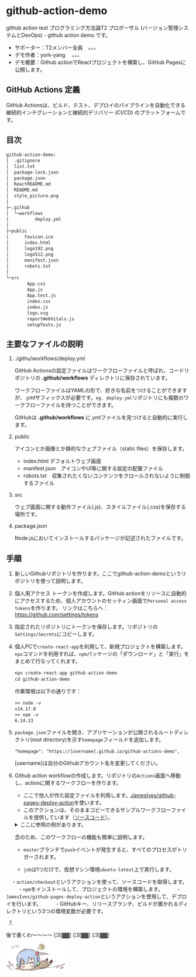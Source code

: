 # github-action-demo
github action test
プログラミング方法論T2 プロポーザル (バージョン管理システムとDevOps) - github action demo です。
- サポーター：T2メンバー全員　`☕☕☕`
- デモ作者：york-yang 　`☕☕☕`
- デモ概要：Github actionでReactプロジェクトを構築し、GitHub Pagesに公開します。


## GitHub Actions 定義
GitHub Actionsは、ビルド、テスト、デプロイのパイプラインを自動化できる継続的インテグレーションと継続的デリバリー (CI/CD) のプラットフォームです。

## 目次
```
github-action-demo:
│  .gitignore
│  list.txt
│  package-lock.json
│  package.json
│  ReactREADME.md
│  README.md
│  style_picture.png
│  
├─.github
│  └─workflows
│          deploy.yml
│          
├─public
│      favicon.ico
│      index.html
│      logo192.png
│      logo512.png
│      manifest.json
│      robots.txt
│      
└─src
        App.css
        App.js
        App.test.js
        index.css
        index.js
        logo.svg
        reportWebVitals.js
        setupTests.js
```

## 主要なファイルの説明
1. ./githu/workflows/deploy.yml

   GitHub Actionsの設定ファイルはワークフローファイルと呼ばれ、コードリポジトリの **.github/workflows** ディレクトリに保存されています。

   ワークフローファイルはYAMLの形で、好きな名前をつけることができますが、.ymlサフィックスが必要です。`eg. deploy.yml`リポジトリにも複数のワークフローファイルを持つことができます。

   GitHubは **.github/workflows** に.ymlファイルを見つけると自動的に実行します。

2. public

   アイコンとか画像とか静的なウェブファイル（static files）を保存します。
   - index.html デフォルトウェブ画面
   - manifest.json　アイコンやUI等に関する設定の配置ファイル
   - robots.txt　収集されたくないコンテンツをクロールされないように制御するファイル
   
3. src
   
   ウェブ画面に関する動作ファイル(.js)、スタイルファイル(.css)を保存する場所です。

4. package.json
    
   Node.jsにおいてインストールするパッケージが記述されたファイルです。


## 手順
1. 新しいGithubリポジトリを作ります。ここでgithub-action-demoというリポジトリを使って説明します。

2. 個人用アクセス トークンを作成します。GitHub actionをリソースに自動的にアクセスするため、個人アカウントのセッティン画面で`Personal access tokens`を作ります。
   リンクはこちらへ：https://github.com/settings/tokens

3. 指定されたリポジトリにトークンを保存します。リポジトリの`Settings/Secrets`にコピーします。

4. 個人PCで`create-react-app`を利用して、新規プロジェクトを構築します。`npx`コマンドを利用すれば、`npm`パッケージの「ダウンロード」と「実行」をまとめて行なってくれます。
   ```node.js
   npx create-react-app github-action-demo
   cd github-action-demo
   ```
   作業環境は以下の通りです：
   ```shell
   >> node -v
   v14.17.0
   >> npm -v
   6.14.13
   ```

5. `package.json`ファイルを開き、アプリケーションが公開されるルートディレクトリ(root directory)を示す`homepage`フィールドを追加します。
   ```
   "homepage": "https://[username].github.io/github-actions-demo",
   ```
   [username]は自分のGithubアカウント名を変更してください。

6. Github action workflowの作成します。リポジトリの`Actions`画面へ移動し、actionに関するワークフローを作ります。


   - ここで他人が作た設定ファイルを利用します。[JamesIves/github-pages-deploy-action](https://github.com/marketplace/actions/deploy-to-github-pages)を使います。
 　
   - このアクションは、そのままコピーできるサンプルワークフローファイルを提供しています（[ソースコード](https://github.com/ruanyf/github-actions-demo/blob/master/.github/workflows/ci.yml)）。
   
   <details><summary>ここに参照の例があります。</summary>     
   <p>
           
   ```yml
        name: GitHub Actions Build and Deploy Demo
        on:
          push:
            branches:
              - master
        jobs:
          build-and-deploy:
            runs-on: ubuntu-latest
            steps:
              - name: Checkout 🛎️
                uses: actions/checkout@v2.3.1
                with:
                  persist-credentials: false

              - name: Install and Build 🔧
                run: |
                  npm install
                  npm run-script build

              - name: Deploy 🚀
                uses: JamesIves/github-pages-deploy-action@4.1.1
                with:
                  branch: gh-pages
                  folder: build
                  token: ${{ secrets.ACCESS_TOKEN }}   
   ```
           
   </p>
   </details>
   
   念のため、このワークフローの機能も簡単に説明します。
   - `master`ブランチで`push`イベントが発生すると、すべてのプロセスがトリガーされます。
   
   - `job`は1つだけで、仮想マシン環境`ubuntu-latest`上で実行します。
   
　 - `action/checkout`というアクションを使って、ソースコードを取得します。
　 
　 - `npm`をインストールして、プロジェクトの環境を構築します。
　 
　 - `JamesIves/github-pages-deploy-action`というアクションを使用して、デプロイを行います。
　 
　 - GitHubキー、リリースブランチ、ビルドが置かれるディレクトリという3つの環境変数が必要です。 

7. 


後で書くわ～～～～
(¦3[▓▓] (¦3[▓▓] (¦3[▓▓] 

![疲れわ!](https://github.com/york-yang-me/github-action-demo/blob/master/img/style_picture.png)
